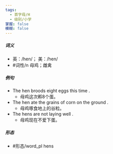 ```yaml
---
tags:
  - 首字母/H
  - 级别/小学
掌握: false
模糊: false
---
```

##### 词义
- 英：/hen/； 美：/hen/
- #词性/n  母鸡；雌禽
##### 例句
- The hen broods eight eggs this time .
	- 母鸡这次孵8个蛋。
- The hen ate the grains of corn on the ground .
	- 母鸡啄食地上的谷粒。
- The hens are not laying well .
	- 母鸡现在不爱下蛋。
##### 形态
- #形态/word_pl hens
